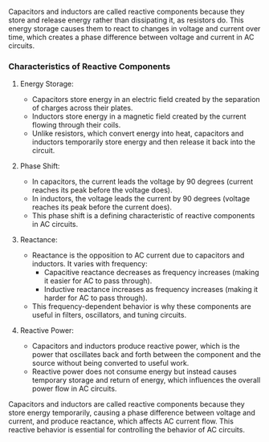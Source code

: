 Capacitors and inductors are called reactive components because they store and release energy rather than dissipating it, as resistors do. This energy storage causes them to react to changes in voltage and current over time, which creates a phase difference between voltage and current in AC circuits.

### Characteristics of Reactive Components

1. Energy Storage:
   - Capacitors store energy in an electric field created by the separation of charges across their plates.
   - Inductors store energy in a magnetic field created by the current flowing through their coils.
   - Unlike resistors, which convert energy into heat, capacitors and inductors temporarily store energy and then release it back into the circuit.

2. Phase Shift:
   - In capacitors, the current leads the voltage by 90 degrees (current reaches its peak before the voltage does).
   - In inductors, the voltage leads the current by 90 degrees (voltage reaches its peak before the current does).
   - This phase shift is a defining characteristic of reactive components in AC circuits.

3. Reactance:
   - Reactance is the opposition to AC current due to capacitors and inductors. It varies with frequency:
      - Capacitive reactance decreases as frequency increases (making it easier for AC to pass through).
      - Inductive reactance increases as frequency increases (making it harder for AC to pass through).
   - This frequency-dependent behavior is why these components are useful in filters, oscillators, and tuning circuits.

4. Reactive Power:
   - Capacitors and inductors produce reactive power, which is the power that oscillates back and forth between the component and the source without being converted to useful work.
   - Reactive power does not consume energy but instead causes temporary storage and return of energy, which influences the overall power flow in AC circuits.

Capacitors and inductors are called reactive components because they store energy temporarily, causing a phase difference between voltage and current, and produce reactance, which affects AC current flow. This reactive behavior is essential for controlling the behavior of AC circuits.
